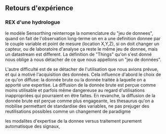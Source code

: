## Retours d'expérience
### REX d'une hydrologue

le modèle Sensorthing reinterroge la nomenclature du "jeu de donnees", quand on fait de l'observation long-terme on en a une definition donnee par le couple variable et point de mesure (location X,Y,Z), si on doit changer un capteur, ou de laboratoire d'analyse ça reste le même jeu de donnee, mais un datastream est different. La définition de "Things" qu'on s'est donné nous oblige à nous détacher de ce que nous appellons un "jeu de données". 

L'autre difficulté est de se détacher de l'utilisation que nous avions prévue, et qui a motivé l'acquisition des données. Cela influence d'abord le choix de ce qu'on diffuse: la donnée brute ou la donnée traitée à laquelle on a apporté une expertise. La diffusion de la donnée brute est perçue comme moins utilisable et parfois même dangereuse au regard d'utilisations inappropriées qui pourraient en être faites. En revanche, la diffusion de la donnée brute est perçue comme plus engageante, 
les thesaurus qu'on a mobilise permettant de standardise des variables, ne pas prejuger des reutilisations possibles comme un changement de paradigme 

les modalites d'expertise de la donnee versus traitement purement automatisque des signaux,
